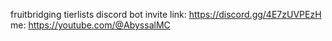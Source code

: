 fruitbridging tierlists discord bot
invite link: https://discord.gg/4E7zUVPEzH
me: https://youtube.com/@AbyssalMC

